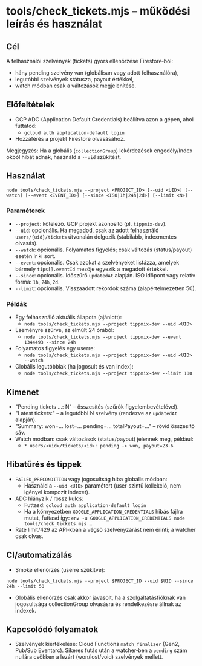 # tools/check_tickets.mjs – működési leírás és használat

## Cél
A felhasználói szelvények (tickets) gyors ellenőrzése Firestore‑ból:
- hány pending szelvény van (globálisan vagy adott felhasználóra),
- legutóbbi szelvények státusza, payout értékkel,
- watch módban csak a változások megjelenítése.

## Előfeltételek
- GCP ADC (Application Default Credentials) beállítva azon a gépen, ahol futtatod:
  - `gcloud auth application-default login`
- Hozzáférés a projekt Firestore olvasásához.

Megjegyzés: Ha a globális (`collectionGroup`) lekérdezések engedély/Index okból hibát adnak, használd a `--uid` szűkítést.

## Használat
```
node tools/check_tickets.mjs --project <PROJECT_ID> [--uid <UID>] [--watch] [--event <EVENT_ID>] [--since <ISO|1h|24h|2d>] [--limit <N>]
```

### Paraméterek
- `--project`: kötelező. GCP projekt azonosító (pl. `tippmix-dev`).
- `--uid`: opcionális. Ha megadod, csak az adott felhasználó `users/{uid}/tickets` útvonalán dolgozik (stabilabb, indexmentes olvasás).
- `--watch`: opcionális. Folyamatos figyelés; csak változás (status/payout) esetén ír ki sort.
- `--event`: opcionális. Csak azokat a szelvényeket listázza, amelyek bármely `tips[].eventId` mezője egyezik a megadott értékkel.
- `--since`: opcionális. Időszűrő `updatedAt` alapján. ISO időpont vagy relatív forma: `1h`, `24h`, `2d`.
- `--limit`: opcionális. Visszaadott rekordok száma (alapértelmezetten 50).

### Példák
- Egy felhasználó aktuális állapota (ajánlott):
  - `node tools/check_tickets.mjs --project tippmix-dev --uid <UID>`
- Eseményre szűrve, az elmúlt 24 órából:
  - `node tools/check_tickets.mjs --project tippmix-dev --event 1344493 --since 24h`
- Folyamatos figyelés egy userre:
  - `node tools/check_tickets.mjs --project tippmix-dev --uid <UID> --watch`
- Globális legutóbbiak (ha jogosult és van index):
  - `node tools/check_tickets.mjs --project tippmix-dev --limit 100`

## Kimenet
- "Pending tickets …: N" – összesítés (szűrők figyelembevételével).
- "Latest tickets:" – a legutóbbi N szelvény (rendezve az `updatedAt` alapján).
- "Summary: won=… lost=… pending=… totalPayout=…" – rövid összesítő sáv.
- Watch módban: csak változások (status/payout) jelennek meg, például:
  - `* users/<uid>/tickets/<id>: pending -> won, payout=23.6`

## Hibatűrés és tippek
- `FAILED_PRECONDITION` vagy jogosultság hiba globális módban:
  - Használd a `--uid <UID>` paramétert (user‑szintű kollekció, nem igényel kompozit indexet).
- ADC hiányzik / rossz kulcs:
  - Futtasd: `gcloud auth application-default login`
  - Ha a környezetben `GOOGLE_APPLICATION_CREDENTIALS` hibás fájlra mutat, futtasd így: `env -u GOOGLE_APPLICATION_CREDENTIALS node tools/check_tickets.mjs …`
- Rate limit/429 az API‑kban a végső szelvényzárást nem érinti; a watcher csak olvas.

## CI/automatizálás
- Smoke ellenőrzés (userre szűkítve):
```
node tools/check_tickets.mjs --project $PROJECT_ID --uid $UID --since 24h --limit 50
```
- Globális ellenőrzés csak akkor javasolt, ha a szolgáltatásfióknak van jogosultsága collectionGroup olvasásra és rendelkezésre állnak az indexek.

## Kapcsolódó folyamatok
- Szelvények kiértékelése: Cloud Functions `match_finalizer` (Gen2, Pub/Sub Eventarc). Sikeres futás után a watcher‑ben a `pending` szám nullára csökken a lezárt (won/lost/void) szelvények mellett.

